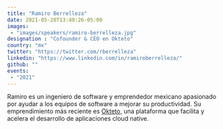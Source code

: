 ```yaml
---
title: "Ramiro Berrelleza"
date: 2021-05-20T13:49:26-05:00
images:
 - "images/speakers/ramiro-berrelleza.jpg"
designation : "Cofounder & CEO en Okteto"
country: "mx"
twitter: "https://twitter.com/rberrelleza"
linkedin: "https://www.linkedin.com/in/ramiroberrelleza/"
github: ""
events:
 - "2021"
---
```


Ramiro es un ingeniero de software y emprendedor mexicano apasionado por ayudar a los equipos de software a mejorar su productividad. Su emprendimiento más reciente es [Okteto](https://okteto.com), una plataforma que facilita y acelera el desarrollo de aplicaciones cloud native. 
